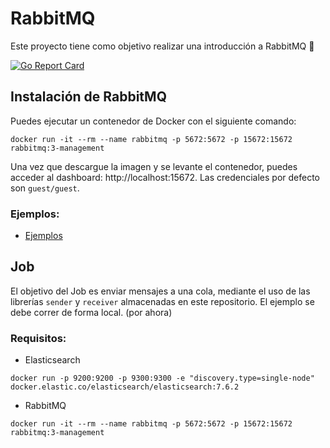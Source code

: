 # RabbitMQ
Este proyecto tiene como objetivo realizar una introducción a RabbitMQ 🎯 

[![Go Report Card](https://goreportcard.com/badge/github.com/pablosilvab/demo-rabbitmq)](https://goreportcard.com/report/github.com/pablosilvab/demo-rabbitmq)


## Instalación de RabbitMQ 

Puedes ejecutar un contenedor de Docker con el siguiente comando:

```
docker run -it --rm --name rabbitmq -p 5672:5672 -p 15672:15672 rabbitmq:3-management
```

Una vez que descargue la imagen y se levante el contenedor, puedes acceder al dashboard: http://localhost:15672. Las credenciales por defecto son ```guest/guest```.

### Ejemplos:

* [Ejemplos](examples)

## Job 

El objetivo del Job es enviar mensajes a una cola, mediante el uso de las librerías ```sender``` y ```receiver``` almacenadas en este repositorio. El ejemplo se debe correr de forma local. (por ahora)

### Requisitos:

* Elasticsearch  

```
docker run -p 9200:9200 -p 9300:9300 -e "discovery.type=single-node" docker.elastic.co/elasticsearch/elasticsearch:7.6.2  
```

* RabbitMQ  
```
docker run -it --rm --name rabbitmq -p 5672:5672 -p 15672:15672 rabbitmq:3-management
```

